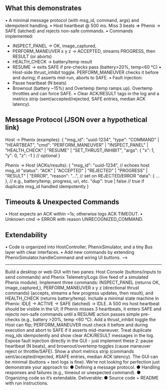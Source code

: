What this demonstrates
----------------------
• A minimal message protocol (with msg_id, command, args) and idempotent handling.
• Host heartbeat @ 500 ms. Miss 3 beats ⇒ Phenix -> SAFE (latched) and rejects non-safe commands.
• Commands implemented:
- INSPECT_PANEL → OK, image_captured,<uri>
- PERFORM_MANEUVER x y z → ACCEPTED, streams PROGRESS, then RESULT (or aborts)
- HEALTH_CHECK → battery/temp result
- RESUME → exits SAFE if pre-checks pass (battery>20%, temp<60 °C)
• Host-side thrust_inhibit toggle. PERFORM_MANEUVER checks it before and during; if asserts mid-run, aborts to SAFE.
• Fault injection:
- Pause heartbeat (N beats)
- Brownout (battery ~15%) and Overtemp (temp ramps up). Overtemp throttles and can force SAFE.
• Clear ACK/RESULT tags in the log and a metrics strip (sent/accepted/rejected, SAFE entries, median ACK latency).


Message Protocol (JSON over a hypothetical link)
------------------------------------------------
Host → Phenix (examples):
{
"msg_id": "uuid-1234",
"type": "COMMAND" | "HEARTBEAT",
"cmd": "PERFORM_MANEUVER" | "INSPECT_PANEL" | "HEALTH_CHECK" | "RESUME" | "SET_THRUST_INHIBIT",
"args": { "x": 1, "y": 0, "z": -1 } // optional
}


Phenix → Host (ACKs/results):
{
"msg_id": "uuid-1234", // echoes host msg_id
"status": "ACK" | "ACCEPTED" | "REJECTED" | "PROGRESS" | "RESULT" | "ERROR",
"reason": "...", // set on REJECTED/ERROR
"data": { ... }, // e.g., battery/temp, progress, uri, etc.
"dup": true | false // true if duplicate msg_id handled idempotently
}


Timeouts & Unexpected Commands
------------------------------
• Host expects an ACK within ~1s; otherwise logs ACK TIMEOUT.
• Unknown cmd → ERROR with reason UNRECOGNIZED_COMMAND.


Extendability
-------------
• Code is organized into HostController, PhenixSimulator, and a tiny Bus layer with clear interfaces.
• Add new commands by extending PhenixSimulator.handleCommand and wiring UI buttons.
-->



-----------

Build a desktop or web GUI with two panes: Host Console (buttons/inputs to send commands)
and Phenix Telemetry/Logs (live feed of a simulated Phenix module). Implement three
commands: INSPECT_PANEL (returns OK, image_captured,<uri>),
PERFORM_MANEUVER x y z (directional thrust commands) (accepts, streams a few
progress updates, then result), and HEALTH_CHECK (returns battery/temp). Include a minimal
state machine in Phenix: IDLE → ACTIVE → SAFE (latched) → IDLE. A 500 ms host
heartbeat should be visible in the UI; if Phenix misses 3 heartbeats, it enters SAFE and rejects
non-safe commands until a RESUME action passes simple pre-checks (e.g., battery >20%,
temp <60 °C). Add a thrust_inhibit toggle the Host can flip; PERFORM_MANEUVER must
check it before and during execution and abort to SAFE if it asserts mid-maneuver. Treat
duplicate msg_ids idempotently and show clear ACK/RESULT messages in the log.
Expose fault injection directly in the GUI - just implement these 2: pause heartbeat (N beats),
and brownout/overtemp toggles (cause maneuver reject or throttle/SAFE). Show a short
metrics strip (commands sent/accepted/rejected, #SAFE entries, median ACK latency).
The GUI can be minimal (buttons + text logs is fine). We’re not looking for perfection just
demonstrate your approach to:
● Defining a message protocol.
● Handling responses and failures (e.g., timeout or unexpected command).
● Organizing code so it’s extendable.
Deliverable:
● Source code + README with run instructions.